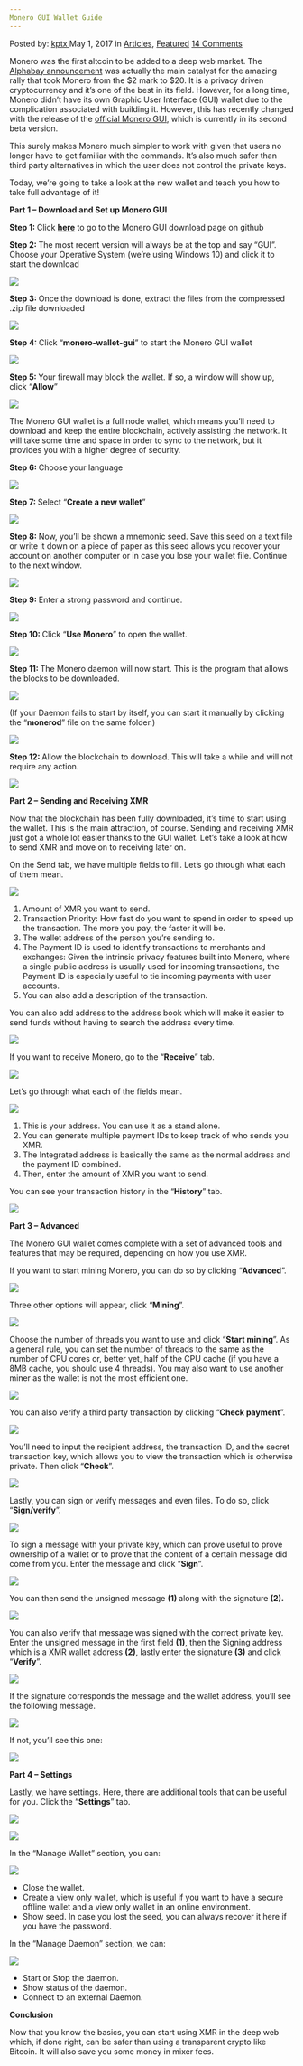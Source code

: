 ```yaml
---
Monero GUI Wallet Guide
---
```

<article class="post-listing post-19529 post type-post status-publish format-standard has-post-thumbnail hentry category-deepdot-news tag-gui tag-guide tag-monero tag-wallet">
    <div class="post-inner">
    <p class="post-meta">
    <span>Posted by: <a href="https://www.deepdotweb.com/author/kptx/" title="">kptx </a></span>
    <span>May 1, 2017</span>
    <span>in <a href="https://www.deepdotweb.com/category/articles/" rel="category tag">Articles</a>, <a href="https://www.deepdotweb.com/category/deepdot-news/" rel="category tag">Featured</a></span>
    <span><a href="https://www.deepdotweb.com/2017/05/01/monero-gui-wallet-guide/#comments">14 Comments</a></span>
    </p>
    <div class="clear"></div>
    <div class="entry">
    <p>Monero was the first altcoin to be added to a deep web market. The<a href="https://www.reddit.com/r/DarkNetMarkets/comments/4z0wm3/alphabay_market_launched_first_phase_of_monero/"> Alphabay announcement</a> was actually the main catalyst for the amazing rally that took Monero from the $2 mark to $20. It is a privacy driven cryptocurrency and it’s one of the best in its field. However, for a long time, Monero didn’t have its own Graphic User Interface (GUI) wallet due to the complication associated with building it. However, this has recently changed with the release of the <a href="https://getmonero.org/2017/03/29/monero-gui-beta-2-released.html">official Monero GUI</a>, which is currently in its second beta version.</p>
    <p>This surely makes Monero much simpler to work with given that users no longer have to get familiar with the commands. It’s also much safer than third party alternatives in which the user does not control the private keys.</p>
    <p>Today, we’re going to take a look at the new wallet and teach you how to take full advantage of it!</p>
    <p><strong>Part 1 &#8211; Download and Set up Monero GUI</strong></p>
    <p><strong>Step 1: </strong>Click <a href="https://github.com/monero-project/monero-core/releases"><strong>here</strong></a> to go to the Monero GUI download page on github</p>
    <p><strong>Step 2: </strong>The most recent version will always be at the top and say “GUI”. Choose your Operative System (we’re using Windows 10) and click it to start the download</p>
    <p><img class="wp-image-19535 aligncenter" src="https://www.deepdotweb.com/wp-content/uploads/2017/04/word-image-120.png" srcset="https://www.deepdotweb.com/wp-content/uploads/2017/04/word-image-120.png 954w, https://www.deepdotweb.com/wp-content/uploads/2017/04/word-image-120-300x135.png 300w" sizes="(max-width: 954px) 100vw, 954px" /></p>
    <p><strong>Step 3: </strong>Once the download is done, extract the files from the compressed .zip file downloaded</p>
    <p><img class="wp-image-19536 aligncenter" src="https://www.deepdotweb.com/wp-content/uploads/2017/04/word-image-121.png" srcset="https://www.deepdotweb.com/wp-content/uploads/2017/04/word-image-121.png 791w, https://www.deepdotweb.com/wp-content/uploads/2017/04/word-image-121-300x187.png 300w" sizes="(max-width: 791px) 100vw, 791px" /></p>
    <p><strong>Step 4: </strong>Click “<strong>monero-wallet-gui</strong>” to start the Monero GUI wallet</p>
    <p><img class="wp-image-19537 aligncenter" src="https://www.deepdotweb.com/wp-content/uploads/2017/04/word-image-122.png" srcset="https://www.deepdotweb.com/wp-content/uploads/2017/04/word-image-122.png 596w, https://www.deepdotweb.com/wp-content/uploads/2017/04/word-image-122-300x145.png 300w" sizes="(max-width: 596px) 100vw, 596px" /></p>
    <p><strong>Step 5: </strong>Your firewall may block the wallet. If so, a window will show up, click “<strong>Allow</strong>”</p>
    <p><img class="wp-image-19538 aligncenter" src="https://www.deepdotweb.com/wp-content/uploads/2017/04/word-image-123.png" srcset="https://www.deepdotweb.com/wp-content/uploads/2017/04/word-image-123.png 574w, https://www.deepdotweb.com/wp-content/uploads/2017/04/word-image-123-300x215.png 300w" sizes="(max-width: 574px) 100vw, 574px" /></p>
    <p>The Monero GUI wallet is a full node wallet, which means you’ll need to download and keep the entire blockchain, actively assisting the network. It will take some time and space in order to sync to the network, but it provides you with a higher degree of security.</p>
    <p><strong>Step 6: </strong>Choose your language</p>
    <p><img class="wp-image-19539 aligncenter" src="https://www.deepdotweb.com/wp-content/uploads/2017/04/word-image-124.png" srcset="https://www.deepdotweb.com/wp-content/uploads/2017/04/word-image-124.png 926w, https://www.deepdotweb.com/wp-content/uploads/2017/04/word-image-124-300x209.png 300w" sizes="(max-width: 926px) 100vw, 926px" /></p>
    <p><strong>Step 7: </strong>Select “<strong>Create a new wallet</strong>”</p>
    <p><img class="wp-image-19540 aligncenter" src="https://www.deepdotweb.com/wp-content/uploads/2017/04/word-image-125.png" srcset="https://www.deepdotweb.com/wp-content/uploads/2017/04/word-image-125.png 928w, https://www.deepdotweb.com/wp-content/uploads/2017/04/word-image-125-300x209.png 300w" sizes="(max-width: 928px) 100vw, 928px" /></p>
    <p><strong>Step 8: </strong>Now, you’ll be shown a mnemonic seed. Save this seed on a text file or write it down on a piece of paper as this seed allows you recover your account on another computer or in case you lose your wallet file. Continue to the next window.</p>
    <p><img class="wp-image-19541 aligncenter" src="https://www.deepdotweb.com/wp-content/uploads/2017/04/word-image-126.png" srcset="https://www.deepdotweb.com/wp-content/uploads/2017/04/word-image-126.png 929w, https://www.deepdotweb.com/wp-content/uploads/2017/04/word-image-126-300x207.png 300w" sizes="(max-width: 929px) 100vw, 929px" /></p>
    <p><strong>Step 9: </strong>Enter a strong password and continue.</p>
    <p><img class="wp-image-19542 aligncenter" src="https://www.deepdotweb.com/wp-content/uploads/2017/04/word-image-127.png" srcset="https://www.deepdotweb.com/wp-content/uploads/2017/04/word-image-127.png 925w, https://www.deepdotweb.com/wp-content/uploads/2017/04/word-image-127-300x209.png 300w" sizes="(max-width: 925px) 100vw, 925px" /></p>
    <p><strong>Step 10: </strong>Click “<strong>Use Monero</strong>” to open the wallet.</p>
    <p><img class="wp-image-19543 aligncenter" src="https://www.deepdotweb.com/wp-content/uploads/2017/04/word-image-128.png" srcset="https://www.deepdotweb.com/wp-content/uploads/2017/04/word-image-128.png 928w, https://www.deepdotweb.com/wp-content/uploads/2017/04/word-image-128-300x210.png 300w" sizes="(max-width: 928px) 100vw, 928px" /></p>
    <p><strong>Step 11: </strong>The Monero daemon will now start. This is the program that allows the blocks to be downloaded.</p>
    <p><img class="wp-image-19544 aligncenter" src="https://www.deepdotweb.com/wp-content/uploads/2017/04/word-image-129.png" srcset="https://www.deepdotweb.com/wp-content/uploads/2017/04/word-image-129.png 967w, https://www.deepdotweb.com/wp-content/uploads/2017/04/word-image-129-300x213.png 300w" sizes="(max-width: 967px) 100vw, 967px" /></p>
    <p>(If your Daemon fails to start by itself, you can start it manually by clicking the “<strong>monerod</strong>” file on the same folder.)</p>
    <p><img class="wp-image-19545 aligncenter" src="https://www.deepdotweb.com/wp-content/uploads/2017/04/word-image-130.png" srcset="https://www.deepdotweb.com/wp-content/uploads/2017/04/word-image-130.png 596w, https://www.deepdotweb.com/wp-content/uploads/2017/04/word-image-130-300x256.png 300w" sizes="(max-width: 596px) 100vw, 596px" /></p>
    <p><strong>Step 12: </strong>Allow the blockchain to download. This will take a while and will not require any action.</p>
    <p><img class="wp-image-19546 aligncenter" src="https://www.deepdotweb.com/wp-content/uploads/2017/04/word-image-131.png" srcset="https://www.deepdotweb.com/wp-content/uploads/2017/04/word-image-131.png 967w, https://www.deepdotweb.com/wp-content/uploads/2017/04/word-image-131-300x222.png 300w" sizes="(max-width: 967px) 100vw, 967px" /></p>
    <p><strong>Part 2 &#8211; Sending and Receiving XMR</strong></p>
    <p>Now that the blockchain has been fully downloaded, it’s time to start using the wallet. This is the main attraction, of course. Sending and receiving XMR just got a whole lot easier thanks to the GUI wallet. Let’s take a look at how to send XMR and move on to receiving later on.</p>
    <p>On the Send tab, we have multiple fields to fill. Let’s go through what each of them mean.</p>
    <p><img class="wp-image-19547 aligncenter" src="https://www.deepdotweb.com/wp-content/uploads/2017/04/word-image-132.png" srcset="https://www.deepdotweb.com/wp-content/uploads/2017/04/word-image-132.png 965w, https://www.deepdotweb.com/wp-content/uploads/2017/04/word-image-132-300x223.png 300w" sizes="(max-width: 965px) 100vw, 965px" /></p>
    <ol>
    <li>Amount of XMR you want to send.</li>
    <li>Transaction Priority: How fast do you want to spend in order to speed up the transaction. The more you pay, the faster it will be.</li>
    <li>The wallet address of the person you’re sending to.</li>
    <li>The Payment ID is used to identify transactions to merchants and exchanges: Given the intrinsic privacy features built into Monero, where a single public address is usually used for incoming transactions, the Payment ID is especially useful to tie incoming payments with user accounts.</li>
    <li>You can also add a description of the transaction.</li>
    </ol>
    <p>You can also add address to the address book which will make it easier to send funds without having to search the address every time.</p>
    <p><img class="wp-image-19548 aligncenter" src="https://www.deepdotweb.com/wp-content/uploads/2017/04/word-image-133.png" srcset="https://www.deepdotweb.com/wp-content/uploads/2017/04/word-image-133.png 969w, https://www.deepdotweb.com/wp-content/uploads/2017/04/word-image-133-300x223.png 300w" sizes="(max-width: 969px) 100vw, 969px" /></p>
    <p>If you want to receive Monero, go to the “<strong>Receive</strong>” tab.</p>
    <p><img class="wp-image-19549 aligncenter" src="https://www.deepdotweb.com/wp-content/uploads/2017/04/word-image-134.png" srcset="https://www.deepdotweb.com/wp-content/uploads/2017/04/word-image-134.png 971w, https://www.deepdotweb.com/wp-content/uploads/2017/04/word-image-134-300x222.png 300w" sizes="(max-width: 971px) 100vw, 971px" /></p>
    <p>Let’s go through what each of the fields mean.</p>
    <p><img class="wp-image-19550 aligncenter" src="https://www.deepdotweb.com/wp-content/uploads/2017/04/word-image-135.png" srcset="https://www.deepdotweb.com/wp-content/uploads/2017/04/word-image-135.png 969w, https://www.deepdotweb.com/wp-content/uploads/2017/04/word-image-135-300x223.png 300w" sizes="(max-width: 969px) 100vw, 969px" /></p>
    <ol>
    <li>This is your address. You can use it as a stand alone.</li>
    <li>You can generate multiple payment IDs to keep track of who sends you XMR.</li>
    <li>The Integrated address is basically the same as the normal address and the payment ID combined.</li>
    <li>Then, enter the amount of XMR you want to send.</li>
    </ol>
    <p>You can see your transaction history in the “<strong>History</strong>” tab.</p>
    <p><img class="wp-image-19551 aligncenter" src="https://www.deepdotweb.com/wp-content/uploads/2017/04/word-image-136.png" srcset="https://www.deepdotweb.com/wp-content/uploads/2017/04/word-image-136.png 968w, https://www.deepdotweb.com/wp-content/uploads/2017/04/word-image-136-300x223.png 300w" sizes="(max-width: 968px) 100vw, 968px" /></p>
    <p><strong>Part 3 &#8211; Advanced</strong></p>
    <p>The Monero GUI wallet comes complete with a set of advanced tools and features that may be required, depending on how you use XMR.</p>
    <p>If you want to start mining Monero, you can do so by clicking “<strong>Advanced</strong>”.</p>
    <p><img class="wp-image-19552 aligncenter" src="https://www.deepdotweb.com/wp-content/uploads/2017/04/word-image-137.png" srcset="https://www.deepdotweb.com/wp-content/uploads/2017/04/word-image-137.png 971w, https://www.deepdotweb.com/wp-content/uploads/2017/04/word-image-137-300x222.png 300w" sizes="(max-width: 971px) 100vw, 971px" /></p>
    <p>Three other options will appear, click “<strong>Mining</strong>”.</p>
    <p><img class="wp-image-19553 aligncenter" src="https://www.deepdotweb.com/wp-content/uploads/2017/04/word-image-138.png" srcset="https://www.deepdotweb.com/wp-content/uploads/2017/04/word-image-138.png 966w, https://www.deepdotweb.com/wp-content/uploads/2017/04/word-image-138-300x222.png 300w" sizes="(max-width: 966px) 100vw, 966px" /></p>
    <p>Choose the number of threads you want to use and click “<strong>Start mining</strong>”. As a general rule, you can set the number of threads to the same as the number of CPU cores or, better yet, half of the CPU cache (if you have a 8MB cache, you should use 4 threads). You may also want to use another miner as the wallet is not the most efficient one.</p>
    <p><img class="wp-image-19554 aligncenter" src="https://www.deepdotweb.com/wp-content/uploads/2017/04/word-image-139.png" srcset="https://www.deepdotweb.com/wp-content/uploads/2017/04/word-image-139.png 966w, https://www.deepdotweb.com/wp-content/uploads/2017/04/word-image-139-300x224.png 300w" sizes="(max-width: 966px) 100vw, 966px" /></p>
    <p>You can also verify a third party transaction by clicking “<strong>Check payment</strong>”.</p>
    <p><img class="wp-image-19555 aligncenter" src="https://www.deepdotweb.com/wp-content/uploads/2017/04/word-image-140.png" srcset="https://www.deepdotweb.com/wp-content/uploads/2017/04/word-image-140.png 967w, https://www.deepdotweb.com/wp-content/uploads/2017/04/word-image-140-300x223.png 300w" sizes="(max-width: 967px) 100vw, 967px" /></p>
    <p>You’ll need to input the recipient address, the transaction ID, and the secret transaction key, which allows you to view the transaction which is otherwise private. Then click “<strong>Check</strong>”.</p>
    <p><img class="wp-image-19556 aligncenter" src="https://www.deepdotweb.com/wp-content/uploads/2017/04/word-image-141.png" srcset="https://www.deepdotweb.com/wp-content/uploads/2017/04/word-image-141.png 968w, https://www.deepdotweb.com/wp-content/uploads/2017/04/word-image-141-300x223.png 300w" sizes="(max-width: 968px) 100vw, 968px" /></p>
    <p>Lastly, you can sign or verify messages and even files. To do so, click “<strong>Sign/verify</strong>”.</p>
    <p><img class="wp-image-19557 aligncenter" src="https://www.deepdotweb.com/wp-content/uploads/2017/04/word-image-142.png" srcset="https://www.deepdotweb.com/wp-content/uploads/2017/04/word-image-142.png 966w, https://www.deepdotweb.com/wp-content/uploads/2017/04/word-image-142-300x224.png 300w" sizes="(max-width: 966px) 100vw, 966px" /></p>
    <p>To sign a message with your private key, which can prove useful to prove ownership of a wallet or to prove that the content of a certain message did come from you. Enter the message and click “<strong>Sign</strong>”.</p>
    <p><img class="wp-image-19558 aligncenter" src="https://www.deepdotweb.com/wp-content/uploads/2017/04/word-image-143.png" srcset="https://www.deepdotweb.com/wp-content/uploads/2017/04/word-image-143.png 966w, https://www.deepdotweb.com/wp-content/uploads/2017/04/word-image-143-300x222.png 300w" sizes="(max-width: 966px) 100vw, 966px" /></p>
    <p>You can then send the unsigned message <strong>(1) </strong>along with the signature <strong>(2).</strong></p>
    <p><img class="wp-image-19559 aligncenter" src="https://www.deepdotweb.com/wp-content/uploads/2017/04/word-image-144.png" srcset="https://www.deepdotweb.com/wp-content/uploads/2017/04/word-image-144.png 964w, https://www.deepdotweb.com/wp-content/uploads/2017/04/word-image-144-300x224.png 300w" sizes="(max-width: 964px) 100vw, 964px" /></p>
    <p>You can also verify that message was signed with the correct private key. Enter the unsigned message in the first field <strong>(1)</strong>, then the Signing address which is a XMR wallet address <strong>(2)</strong>, lastly enter the signature <strong>(3)</strong> and click “<strong>Verify</strong>”.</p>
    <p><img class="wp-image-19560 aligncenter" src="https://www.deepdotweb.com/wp-content/uploads/2017/04/word-image-145.png" srcset="https://www.deepdotweb.com/wp-content/uploads/2017/04/word-image-145.png 968w, https://www.deepdotweb.com/wp-content/uploads/2017/04/word-image-145-300x223.png 300w" sizes="(max-width: 968px) 100vw, 968px" /></p>
    <p>If the signature corresponds the message and the wallet address, you’ll see the following message.</p>
    <p><img class="wp-image-19561 aligncenter" src="https://www.deepdotweb.com/wp-content/uploads/2017/04/word-image-146.png" srcset="https://www.deepdotweb.com/wp-content/uploads/2017/04/word-image-146.png 373w, https://www.deepdotweb.com/wp-content/uploads/2017/04/word-image-146-300x198.png 300w" sizes="(max-width: 373px) 100vw, 373px" /></p>
    <p>If not, you’ll see this one:</p>
    <p><img class="wp-image-19562 aligncenter" src="https://www.deepdotweb.com/wp-content/uploads/2017/04/word-image-147.png" srcset="https://www.deepdotweb.com/wp-content/uploads/2017/04/word-image-147.png 355w, https://www.deepdotweb.com/wp-content/uploads/2017/04/word-image-147-300x205.png 300w" sizes="(max-width: 355px) 100vw, 355px" /></p>
    <p><strong>Part 4 &#8211; Settings</strong></p>
    <p>Lastly, we have settings. Here, there are additional tools that can be useful for you. Click the “<strong>Settings</strong>” tab.</p>
    <p><img class="wp-image-19563 aligncenter" src="https://www.deepdotweb.com/wp-content/uploads/2017/04/word-image-148.png" srcset="https://www.deepdotweb.com/wp-content/uploads/2017/04/word-image-148.png 964w, https://www.deepdotweb.com/wp-content/uploads/2017/04/word-image-148-300x223.png 300w" sizes="(max-width: 964px) 100vw, 964px" /></p>
    <p><img class="wp-image-19564 aligncenter" src="https://www.deepdotweb.com/wp-content/uploads/2017/04/word-image-149.png" srcset="https://www.deepdotweb.com/wp-content/uploads/2017/04/word-image-149.png 968w, https://www.deepdotweb.com/wp-content/uploads/2017/04/word-image-149-300x223.png 300w" sizes="(max-width: 968px) 100vw, 968px" /></p>
    <p>In the “Manage Wallet” section, you can:</p>
    <p><img class="wp-image-19565 aligncenter" src="https://www.deepdotweb.com/wp-content/uploads/2017/04/word-image-150.png" srcset="https://www.deepdotweb.com/wp-content/uploads/2017/04/word-image-150.png 418w, https://www.deepdotweb.com/wp-content/uploads/2017/04/word-image-150-300x95.png 300w" sizes="(max-width: 418px) 100vw, 418px" /></p>
    <ul>
    <li>Close the wallet.</li>
    <li>Create a view only wallet, which is useful if you want to have a secure offline wallet and a view only wallet in an online environment.</li>
    <li>Show seed. In case you lost the seed, you can always recover it here if you have the password.</li>
    </ul>
    <p>In the “Manage Daemon” section, we can:</p>
    <p><img class="wp-image-19566 aligncenter" src="https://www.deepdotweb.com/wp-content/uploads/2017/04/word-image-151.png" srcset="https://www.deepdotweb.com/wp-content/uploads/2017/04/word-image-151.png 666w, https://www.deepdotweb.com/wp-content/uploads/2017/04/word-image-151-300x118.png 300w" sizes="(max-width: 666px) 100vw, 666px" /></p>
    <ul>
    <li>Start or Stop the daemon.</li>
    <li>Show status of the daemon.</li>
    <li>Connect to an external Daemon.</li>
    </ul>
    <p><strong>Conclusion</strong></p>
    <p>Now that you know the basics, you can start using XMR in the deep web which, if done right, can be safer than using a transparent crypto like Bitcoin. It will also save you some money in mixer fees.</p>
    </div>
    <span style="display:none"><a href="https://www.deepdotweb.com/tag/gui/" rel="tag">gui</a> <a href="https://www.deepdotweb.com/tag/guide/" rel="tag">guide</a> <a href="https://www.deepdotweb.com/tag/monero/" rel="tag">monero</a> <a href="https://www.deepdotweb.com/tag/wallet/" rel="tag">wallet</a></span> <span style="display:none" class="updated">2017-05-01</span>
    <div style="display:none" class="vcard author" itemprop="author" itemscope itemtype="http://schema.org/Person"><strong class="fn" itemprop="name"><a href="https://www.deepdotweb.com/author/kptx/" title="Posts by kptx" rel="author">kptx</a></strong></div>
    </div>
</article>

